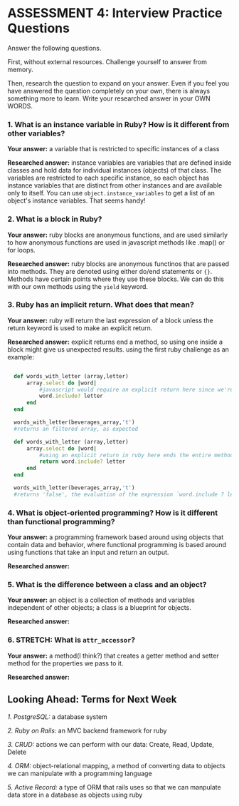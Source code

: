 # ASSESSMENT 4: Interview Practice Questions
Answer the following questions.

First, without external resources. Challenge yourself to answer from memory.

Then, research the question to expand on your answer. Even if you feel you have answered the question completely on your own, there is always something more to learn. Write your researched answer in your OWN WORDS.  

### 1. What is an instance variable in Ruby? How is it different from other variables?

  **Your answer:** a variable that is restricted to specific instances of a class

  **Researched answer:** instance variables are variables that are defined inside classes and hold data for individual instances (objects) of that class. The variables are restricted to each specific instance, so each object has instance variables that are distinct from other instances and are available only to itself. You can use `object.instance_variables` to get a list of an object's instance variables. That seems handy!



### 2. What is a block in Ruby?

  **Your answer:** ruby blocks are anonymous functions, and are used similarly to how anonymous functions are used in javascript methods like .map() or for loops.

  **Researched answer:**  ruby blocks are anonymous functinos that are passed into methods. They are denoted using either do/end statements or `{}`. Methods have certain points where they use these blocks. We can do this with our own methods using the `yield` keyword.



### 3. Ruby has an implicit return. What does that mean?

  **Your answer:** ruby will return the last expression of a block unless the return keyword is used to make an explicit return.

  **Researched answer:** explicit returns end a method, so using one inside a block might give us unexpected results. using the first ruby challenge as an example:

  ```ruby

    def words_with_letter (array,letter)
        array.select do |word| 
            #javascript would require an explicit return here since we're on multiple lines
            word.include? letter
        end
    end

    words_with_letter(beverages_array,'t')
    #returns an filtered array, as expected

    def words_with_letter (array,letter)
        array.select do |word| 
            #using an explicit return in ruby here ends the entire method
            return word.include? letter
        end
    end

    words_with_letter(beverages_array,'t')
    #returns 'false', the evaluation of the expression `word.include ? letter`

  ```



### 4. What is object-oriented programming? How is it different than functional programming?

  **Your answer:** a programming framework based around using objects that contain data and behavior, where functional programming is based around using functions that take an input and return an output.

  **Researched answer:**



### 5. What is the difference between a class and an object?

  **Your answer:** an object is a collection of methods and variables independent of other objects; a class is a blueprint for objects.

  **Researched answer:**



### 6. STRETCH: What is `attr_accessor`?

  **Your answer:** a method(I think?) that creates a getter method and setter method for the properties we pass to it.

  **Researched answer:**



## Looking Ahead: Terms for Next Week

*1. PostgreSQL:* a database system
 
*2. Ruby on Rails:* an MVC backend framework for ruby

*3. CRUD:* actions we can perform with our data: Create, Read, Update, Delete

*4. ORM:* object-relational mapping, a method of converting data to objects we can manipulate with a programming language

*5. Active Record:* a type of ORM that rails uses so that we can manpulate data store in a database as objects using ruby
